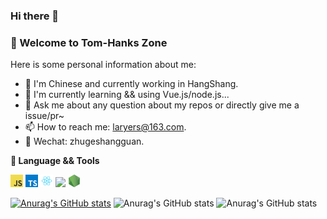 ### Hi there 👋

<!--
**tom-hanks/tom-hanks** is a ✨ _special_ ✨ repository because its `README.md` (this file) appears on your GitHub profile.

Here are some ideas to get you started:

- 🔭 I’m currently working on ...
- 🌱 I’m currently learning ...
- 👯 I’m looking to collaborate on ...
- 🤔 I’m looking for help with ...
- 💬 Ask me about ...
- 📫 How to reach me: ...
- 😄 Pronouns: ...
- ⚡ Fun fact: ...
-->

### 🚀 Welcome to Tom-Hanks Zone

Here is some personal information about me:

- 🔭 I'm Chinese and currently working in HangShang.
- 📖 I'm currently learning && using Vue.js/node.js...
- 🌱 Ask me about any question about my repos or directly give me a issue/pr~
- 📫 How to reach me: laryers@163.com.
- 💬 Wechat: zhugeshangguan.

**🔧 Language && Tools**  

<code><img height="20" src="https://raw.githubusercontent.com/github/explore/80688e429a7d4ef2fca1e82350fe8e3517d3494d/topics/javascript/javascript.png"></code>
<code><img height="20" src="https://raw.githubusercontent.com/github/explore/80688e429a7d4ef2fca1e82350fe8e3517d3494d/topics/typescript/typescript.png"></code>
<code><img height="20" src="https://raw.githubusercontent.com/github/explore/80688e429a7d4ef2fca1e82350fe8e3517d3494d/topics/react/react.png"></code>
<code><img height="20" src="https://nextjs.org/static/favicon/favicon-32x32.png"></code>
<code><img height="20" src="https://raw.githubusercontent.com/github/explore/80688e429a7d4ef2fca1e82350fe8e3517d3494d/topics/nodejs/nodejs.png"></code> 

[![Anurag's GitHub stats](https://github-readme-stats.vercel.app/api?username=tom-hanks)](https://github.com/anuraghazra/github-readme-stats) 
![Anurag's GitHub stats](https://github-readme-stats.vercel.app/api?username=tom-hanks&count_private=true)
![Anurag's GitHub stats](https://github-readme-stats.vercel.app/api?username=tom-hanks&show_icons=true)



